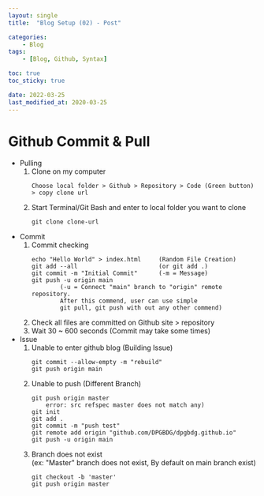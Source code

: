 ```yaml
---
layout: single
title:  "Blog Setup (02) - Post"

categories:
    - Blog
tags:
    - [Blog, Github, Syntax]

toc: true
toc_sticky: true

date: 2022-03-25
last_modified_at: 2020-03-25
---
```



# Github Commit & Pull
- Pulling
    1. Clone on my computer   
        ```
        Choose local folder > Github > Repository > Code (Green button) > copy clone url
        ```
    2. Start Terminal/Git Bash and enter to local folder you want to clone
        ```
        git clone clone-url
        ```
- Commit
    1. Commit checking
        ```
        echo "Hello World" > index.html     (Random File Creation)
        git add --all                       (or git add .)
        git commit -m "Initial Commit"      (-m = Message)
        git push -u origin main      
                (-u = Connect "main" branch to "origin" remote repository.
                After this commend, user can use simple 
                git pull, git push with out any other commend)      
        ```
    2. Check all files are committed on Github site > repository
    3. Wait 30 ~ 600 seconds (Commit may take some times) 
- Issue  
    1. Unable to enter github blog  (Building Issue)
        ```
        git commit --allow-empty -m "rebuild"
        git push origin main
        ```
    2. Unable to push   (Different Branch)
        ```
        git push origin master
            error: src refspec master does not match any)
        git init
        git add .
        git commit -m "push test"
        git remote add origin "github.com/DPGBDG/dpgbdg.github.io"
        git push -u origin main
    3. Branch does not exist  
        (ex: "Master" branch does not exist, By default on main branch exist)
        ```
        git checkout -b 'master'
        git push origin master
        ```


